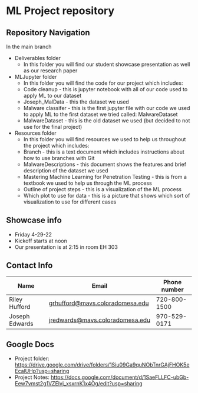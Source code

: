 # ML Project repository

## Repository Navigation
In the main branch
* Deliverables folder
  * In this folder you will find our student showcase presentation as well as our research paper
* MLJupyter folder
  * In this folder you will find the code for our project which includes:
  * Code cleanup - this is jupyter notebook with all of our code used to apply ML to our dataset
  * Joseph_MalData - this the dataset we used
  * Malware classifer - this is the first jupyter file with our code we used to apply ML to the first dataset we tried called: MalwareDataset
  * MalwareDataset - this is the old dataset we used (but decided to not use for the final project)
* Resources folder
  * In this folder you will find resources we used to help us throughout the project which includes:
  * Branch - this is a text document which includes instructions about how to use branches with Git
  * MalwareDescriptions - this document shows the features and brief description of the dataset we used
  * Mastering Machine Learning for Penetration Testing - this is from a textbook we used to help us through the ML process
  * Outline of project steps - this is a visualization of the ML process
  * Which plot to use for data - this is a picture that shows which sort of visualization to use for different cases

## Showcase info
* Friday 4-29-22
* Kickoff starts at noon
* Our presentation is at 2:15 in room EH 303

## Contact Info
|Name|Email|Phone number|
|--|--|--|
|Riley Hufford|grhufford@mavs.coloradomesa.edu|720-800-1500|
|Joseph Edwards|jredwards@mavs.coloradomesa.edu|970-529-0171|

## Google Docs
* Project folder: https://drive.google.com/drive/folders/1Siu09Ga9quNObTnrGAjFHOK5eEcalUHp?usp=sharing
* Project Notes: https://docs.google.com/document/d/1SaeFLLFC-ubGb-Eew7vmst2g1VZElvj_xsxrnK1x4Og/edit?usp=sharing
